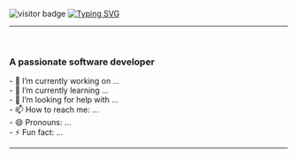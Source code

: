 ![visitor badge](https://visitor-badge.laobi.icu/badge?page_id=jwenjian.visitor-badge)
<a href="https://git.io/typing-svg"><img src="https://readme-typing-svg.demolab.com?font=Roboto&size=40&pause=1000&center=true&vCenter=true&random=false&width=1000&height=100&lines=Hi+There+👋;I'm+Mahmut!" alt="Typing SVG" /></a>
<hr>
</hr>
<br>
<p>
  
  <div align:center>
    <h3 align:center>
      A passionate software developer
    </h3>
  </div>
  <div align:center>
    - 🔭 I’m currently working on ...
  </div>
  <div align:center>
    - 🌱 I’m currently learning ...
  </div>
  <div align:center>
    - 🤔 I’m looking for help with ...
  </div>
  <div align:center>
    - 📫 How to reach me: ...
  </div>
  <div align:center>
    - 😄 Pronouns: ...
  </div>
  <div>
    - ⚡ Fun fact: ...
  </div>
</p>
<hr>

<!--
**ctrlActrlV/ctrlActrlV** is a ✨ _special_ ✨ repository because its `README.md` (this file) appears on your GitHub profile.

Here are some ideas to get you started:

- 🔭 I’m currently working on ...
- 🌱 I’m currently learning ...
- 👯 I’m looking to collaborate on ...
- 🤔 I’m looking for help with ...
- 💬 Ask me about ...
- 📫 How to reach me: ...
- 😄 Pronouns: ...
- ⚡ Fun fact: ...

[![GitHub Streak](https://streak-stats.demolab.com/?user=DenverCoder1&theme=dark)](https://git.io/streak-stats)

[![My Skills](https://skillicons.dev/icons?i=js,html,css,cs,dotnet,git,github,py,raspberrypi,tensorflow,unity,unreal,visualstudio,vscode,wordpress)](https://skillicons.dev)

[![Typing SVG](https://readme-typing-svg.demolab.com/?lines=Hi+There;My+name+is+Mahmut)](https://git.io/typing-svg)
-->
